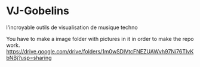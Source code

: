 # VJ-Gobelins

l'incroyable outils de visualisation de musique techno

You have to make a image folder with pictures in it in order to make the repo work.
https://drive.google.com/drive/folders/1m0wSDlVtcFNEZUAWvh97Ni76TIvKbNBj?usp=sharing

